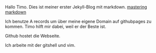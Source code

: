 Hallo Timo.
Dies ist meiner erster Jekyll-Blog mit markdown. 
[mastering markdown](https://guides.github.com/features/mastering-markdown/)

Ich benutze A records um über meine eigene Domain auf githubpages zu kommen. Timo hilft mir dabei, weil er der Beste ist.

Github hostet die Webseite. 

Ich arbeite mit der gitshell und vim.

